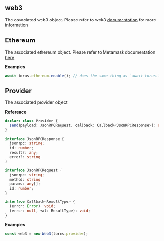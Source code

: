 ## web3

The associated web3 object. Please refer to web3 [documentation](https://github.com/ethereum/wiki/wiki/JavaScript-API) for more information

## Ethereum

The associated ethereum object. Please refer to Metamask documentation [here](https://github.com/MetaMask/metamask-inpage-provider)

**Examples**

```javascript
await torus.ethereum.enable(); // does the same thing as `await torus.login();`
```

## Provider

The associated provider object

**Reference**

```typescript
declare class Provider {
  send(payload: JsonRPCRequest, callback: Callback<JsonRPCResponse>): any;
}

interface JsonRPCResponse {
  jsonrpc: string;
  id: number;
  result?: any;
  error?: string;
}

interface JsonRPCRequest {
  jsonrpc: string;
  method: string;
  params: any[];
  id: number;
}

interface Callback<ResultType> {
  (error: Error): void;
  (error: null, val: ResultType): void;
}
```

**Examples**

```javascript
const web3 = new Web3(torus.provider);
```
